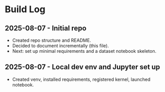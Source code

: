 # Build Log 
 
## 2025-08-07 - Initial repo 
- Created repo structure and README. 
- Decided to document incrementally (this file). 
- Next: set up minimal requirements and a dataset notebook skeleton. 
## 2025-08-07 - Local dev env and Jupyter set up
- Created venv, installed requirements, registered kernel, launched notebook.
